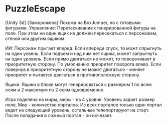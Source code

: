 # PuzzleEscape
[Unity 3d] {Заморожена} Похожа на BoxJumper, но с готовыми фигурами.
Управление: Перетаскивание сгенерированной фигуры на поле. При этом ни один ящик не должен пересекаться с персонажем, стеной или другим ящиком.

ИИ: Персонаж прыгает вперед. Если впереди спуск, то можт спрыгнуть на один уовень. Если подъем и над ним нет ящика, может запрыгнуть на один уровень. 
Если прямо двигаться не может, то поворачивает в приоритетную сторону. По умолчанию приоритет поворота влево. 
Если повернув в приоритетную сторону не может двигаться - меняет приоритет и пытается двигаться в противоположную сторону.

Ящики. Ящики в блоке могут генерироваться с размером 1 по всем осям и 2 максимум по 2 осям одновременно.

Игра поделена на миры, миры - на 4 уровня. Уровень задает размер поля, Мир - количество порталов. 
Из всех порталов только один портал ведет на следующий уровень, остальные телепортируют на старт. После попадания в ложный портал - он исчезает.
